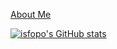 [About Me](https://isfopo.github.io/about/)

[![isfopo's GitHub stats](https://github-readme-stats.vercel.app/api?username=isfopo)](https://github.com/anuraghazra/github-readme-stats)
